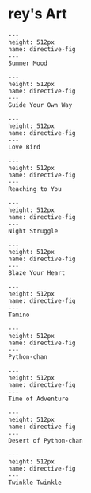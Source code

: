 # rey's Art

```{%figure%} ../../assets/anyalast.png
---
height: 512px
name: directive-fig
---
Summer Mood
```

```{%figure%} ../../assets/dragon.png
---
height: 512px
name: directive-fig
---
Guide Your Own Way
```

```{%figure%} ../../assets/last.png
---
height: 512px
name: directive-fig
---
Love Bird
```

```{%figure%} ../../assets/renkliel.png
---
height: 512px
name: directive-fig
---
Reaching to You
```

```{%figure%} ../../assets/flowergirl2.png
---
height: 512px
name: directive-fig
---
Night Struggle
```

```{%figure%} ../../assets/rengokulastbutveryveryvery.png
---
height: 512px
name: directive-fig
---
Blaze Your Heart
```

```{%figure%} ../../assets/habibi.png
---
height: 512px
name: directive-fig
---
Tamino
```

```{%figure%} ../../assets/pychann.png
---
height: 512px
name: directive-fig
---
Python-chan
```

```{%figure%} ../../assets/bmo.png
---
height: 512px
name: directive-fig
---
Time of Adventure
```

```{%figure%} ../../assets/pythonchan2.png
---
height: 512px
name: directive-fig
---
Desert of Python-chan
```

```{%figure%} ../../assets/dgkosenpai.png
---
height: 512px
name: directive-fig
---
Twinkle Twinkle
```